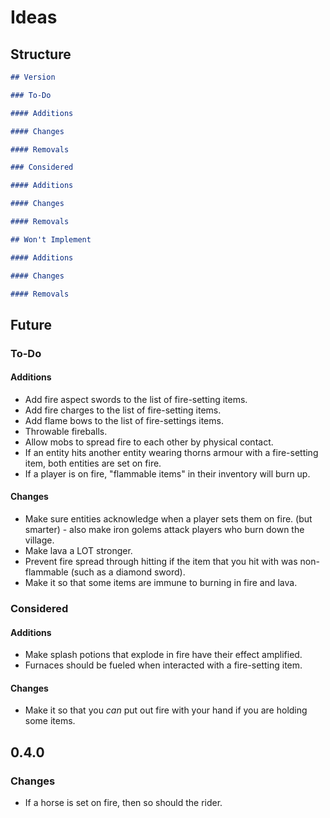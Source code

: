 # Ideas

## Structure

```markdown
## Version

### To-Do

#### Additions

#### Changes

#### Removals

### Considered

#### Additions

#### Changes

#### Removals

## Won't Implement

#### Additions

#### Changes

#### Removals
```

## Future

### To-Do

#### Additions

- Add fire aspect swords to the list of fire-setting items.
- Add fire charges to the list of fire-setting items.
- Add flame bows to the list of fire-settings items.
- Throwable fireballs.
- Allow mobs to spread fire to each other by physical contact.
- If an entity hits another entity wearing thorns armour with a fire-setting item, both entities are set on fire.
- If a player is on fire, "flammable items" in their inventory will burn up.

#### Changes

- Make sure entities acknowledge when a player sets them on fire. (but smarter) - also make iron golems attack players who burn down the village.
- Make lava a LOT stronger.
- Prevent fire spread through hitting if the item that you hit with was non-flammable (such as a diamond sword).
- Make it so that some items are immune to burning in fire and lava.

### Considered

#### Additions

- Make splash potions that explode in fire have their effect amplified.
- Furnaces should be fueled when interacted with a fire-setting item.

#### Changes

- Make it so that you *can* put out fire with your hand if you are holding some items.

## 0.4.0

### Changes

- If a horse is set on fire, then so should the rider.
